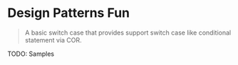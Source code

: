# Design Patterns Fun 
> A basic switch case that provides support switch case like conditional statement via COR.

TODO: Samples
